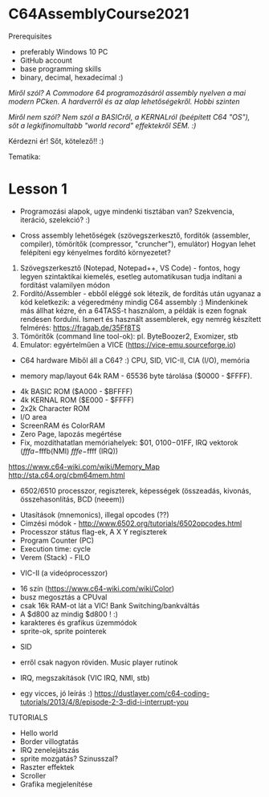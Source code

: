 # C64AssemblyCourse2021

Prerequisites
- preferably Windows 10 PC
- GitHub account
- base programming skills
- binary, decimal, hexadecimal :) 

*Miről szól? A Commodore 64 programozásáról assembly nyelven a mai modern PCken. A hardverről és az alap lehetőségekről. Hobbi szinten*

*Miről nem szól? Nem szól a BASICről, a KERNALról (beépített C64 "OS"), sőt a legkifinomultabb "world record" effektekről SEM. :)*

Kérdezni ér! Sőt, kötelező!! :) 

Tematika:

# Lesson 1
- Programozási alapok, ugye mindenki tisztában van? Szekvencia, iteráció, szelekció? :) 

- Cross assembly lehetőségek (szövegszerkesztő, fordítók (assembler, compiler), tömörítők (compressor, "cruncher"), emulátor)
Hogyan lehet felépíteni egy kényelmes fordító környezetet?
1. Szövegszerkesztő (Notepad, Notepad++, VS Code) - fontos, hogy legyen szintaktikai kiemelés, esetleg automatikusan tudja indítani a fordítást valamilyen módon
2. Fordító/Assembler - ebből eléggé sok létezik, de fordítás után ugyanaz a kód keletkezik: a végeredmény mindig C64 assembly :) Mindenkinek más állhat kézre, én a 64TASS-t használom, a példák is ezen fognak rendesen fordulni. Ismert és használt assemblerek, egy nemrég készített felmérés: https://fragab.de/35Ff8TS
3. Tömörítők (command line tool-ok): pl. ByteBoozer2, Exomizer, stb
4. Emulator: egyértelműen a VICE (https://vice-emu.sourceforge.io)


- C64 hardware
Miből áll a C64? :)
CPU, SID, VIC-II, CIA (I/O), memória

- memory map/layout
64k RAM - 65536 byte tárolása ($0000 - $FFFF). 
+ 4k BASIC ROM ($A000 - $BFFFF)
+ 4k KERNAL ROM ($E000 - $FFFF)
+ 2x2k Character ROM
+ I/O area
+ ScreenRAM és ColorRAM
+ Zero Page, lapozás megértése
+ Fix, mozdíthatatlan memóriahelyek: $01, $0100-$01FF, IRQ vektorok ($fffa-$fffb(NMI) $fffe-$ffff (IRQ))

https://www.c64-wiki.com/wiki/Memory_Map
http://sta.c64.org/cbm64mem.html 

- 6502/6510 processzor, regiszterek, képességek (összeadás, kivonás, összehasonlítás, BCD (neeem))
+ Utasítások (mnemonics), illegal opcodes (??)
+ Címzési módok - http://www.6502.org/tutorials/6502opcodes.html
+ Processzor státus flag-ek, A X Y regiszterek
+ Program Counter (PC)
+ Execution time: cycle
+ Verem (Stack) - FILO

- VIC-II (a videóprocesszor)
+ 16 szín (https://www.c64-wiki.com/wiki/Color)
+ busz megosztás a CPUval
+ csak 16k RAM-ot lát a VIC! Bank Switching/bankváltás
+ A $d800 az mindig $d800 ! :) 
+ karakteres és grafikus üzemmódok
+ sprite-ok, sprite pointerek

- SID
+ erről csak nagyon röviden. Music player rutinok

- IRQ, megszakítások (VIC IRQ, NMI, stb)
+ egy vicces, jó leírás :) https://dustlayer.com/c64-coding-tutorials/2013/4/8/episode-2-3-did-i-interrupt-you


TUTORIALS
+ Hello world
+ Border villogtatás
+ IRQ zenelejátszás
+ sprite mozgatás? Szinusszal?
+ Raszter effektek
+ Scroller
+ Grafika megjelenítése

